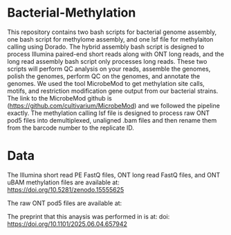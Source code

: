 # Bacterial-Methylation
This repository contains two bash scripts for bacterial genome assembly, one bash script for methylome assembly, and one lsf file for methylaiton calling using Dorado. The hybrid assembly bash script is designed to process Illumina paired-end short reads along with ONT long reads, and the long read assembly bash script only processes long reads. These two scripts will perform QC analysis on your reads, assemble the genomes, polish the genomes, perform QC on the genomes, and annotate the genomes. We used the tool MicrobeMod to get methylation site calls, motifs, and restriction modification gene output from our bacterial strains. The link to the MicrobeMod github is (https://github.com/cultivarium/MicrobeMod) and we followed the pipeline exactly. The methylation calling lsf file is designed to process raw ONT pod5 files into demultiplexed, unaligned .bam files and then rename them from the barcode number to the replicate ID.

# Data
The Illumina short read PE FastQ files, ONT long read FastQ files, and ONT uBAM methylation files are available at: https://doi.org/10.5281/zenodo.15555625 

The raw ONT pod5 files are available at: 

The preprint that this anaysis was performed in is at: doi: https://doi.org/10.1101/2025.06.04.657942 
